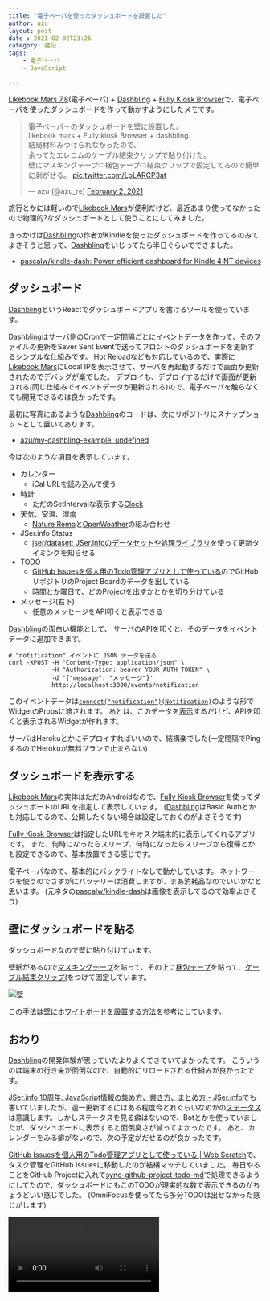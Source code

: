 ```yaml
---
title: "電子ペーパを使ったダッシュボードを設置した"
author: azu
layout: post
date : 2021-02-02T23:26
category: 雑記
tags:
    - 電子ペーパ
    - JavaScript

---
```


[Likebook Mars 7.8](https://www.amazon.co.jp/dp/B07MBD7RLY/)(電子ペーパ) + [Dashbling](https://github.com/pascalw/dashbling) + [Fully Kiosk Browser](https://play.google.com/store/apps/details?id=de.ozerov.fully&hl=ja&gl=US)で、電子ペーパを使ったダッシュボードを作って動かすようにしたメモです。

<blockquote class="twitter-tweet"><p lang="ja" dir="ltr">電子ペーパーのダッシュボードを壁に設置した。<br>likebook mars + Fully kiosk Browser + dashbling.<br>結局材料みつけられなかったので、<br>余ってたエレコムのケーブル結束クリップで貼り付けた。<br>壁にマスキングテープ⇨梱包テープ⇨結束クリップで固定してるので簡単に剥がせる。 <a href="https://t.co/LpLARCP3at">pic.twitter.com/LpLARCP3at</a></p>&mdash; azu (@azu_re) <a href="https://twitter.com/azu_re/status/1356595131055398918?ref_src=twsrc%5Etfw">February 2, 2021</a></blockquote> <script async src="https://platform.twitter.com/widgets.js" charset="utf-8"></script> 

旅行とかには軽いので[Likebook Mars](https://www.amazon.co.jp/dp/B07MBD7RLY/)が便利だけど、最近あまり使ってなかったので物理的?なダッシュボードとして使うことにしてみました。

きっかけは[Dashbling](https://github.com/pascalw/dashbling)の作者がKindleを使ったダッシュボードを作ってるのみてよさそうと思って、[Dashbling](https://github.com/pascalw/dashbling)をいじってたら半日ぐらいでできました。

- [pascalw/kindle-dash: Power efficient dashboard for Kindle 4 NT devices](https://github.com/pascalw/kindle-dash)

## ダッシュボード

[Dashbling](https://github.com/pascalw/dashbling)というReactでダッシュボードアプリを書けるツールを使っています。

[Dashbling](https://github.com/pascalw/dashbling)はサーバ側のCronで一定間隔ごとにイベントデータを作って、そのファイルの更新をSever Sent Eventで送ってフロントのダッシュボードを更新するシンプルな仕組みです。
Hot Reloadなども対応しているので、実際に[Likebook Mars](https://www.amazon.co.jp/dp/B07MBD7RLY/)にLocal IPを表示させて、サーバを再起動するだけで画面が更新されたのでデバッグが楽でした。
デプロイも、デプロイするだけで画面が更新される(同じ仕組みでイベントデータが更新される)ので、電子ペーパを触らなくても開発できるのは良かったです。

最初に写真にあるような[Dashbling](https://github.com/pascalw/dashbling)のコードは、次にリポジトリにスナップショットとして置いてあります。

- [azu/my-dashbling-example: undefined](https://github.com/azu/my-dashbling-example)

今は次のような項目を表示しています。

- カレンダー
    - iCal URLを読み込んで使う
- 時計
    - ただのSetIntervalな表示する[Clock](https://github.com/azu/my-dashbling-example/blob/main/widgets/calendar/Calendar.js)
- 天気、室温、湿度
    - [Nature Remo](https://nature.global/)と[OpenWeather](https://openweathermap.org/)の組み合わせ
- JSer.info Status
    - [jser/dataset: JSer.infoのデータセットや処理ライブラリ](https://github.com/jser/dataset)を使って更新タイミングを知らせる
- TODO
    - [GitHub Issuesを個人用のTodo管理アプリとして使っている](https://efcl.info/2020/12/25/missue/)のでGitHubリポジトリのProject Boardのデータを出している
    - 時間とか曜日で、どのProjectを出すかとかを切り分けている
- メッセージ(右下)
    - 任意のメッセージをAPI叩くと表示できる

[Dashbling](https://github.com/pascalw/dashbling)の面白い機能として、
サーバのAPIを叩くと、そのデータをイベントデータに追加できます。

```
# "notification" イベントに JSON データを送る
curl -XPOST -H "Content-Type: application/json" \
			-H "Authorization: bearer YOUR_AUTH_TOKEN" \
			-d '{"message": "メッセージ"}'
			http://localhost:3000/events/notification
```

このイベントデータは[`connect("notification")(Notification)`](https://github.com/azu/my-dashbling-example/blob/a8832b1f616f14c53fa4dac42c34cdbbbf601532/Dashboard.js#L15)のような形でWidgetのPropsに渡されます。
あとは、このデータを[表示](https://github.com/azu/my-dashbling-example/blob/a8832b1f616f14c53fa4dac42c34cdbbbf601532/widgets/notification/Notification.js)するだけど、APIを叩くと表示されるWidgetが作れます。

サーバはHerokuとかにデプロイすればいいので、結構楽でした(一定間隔でPingするのでHerokuが無料プランで止まらない)

## ダッシュボードを表示する

[Likebook Mars](https://www.amazon.co.jp/dp/B07MBD7RLY/)の実体はただのAndroidなので、[Fully Kiosk Browser](https://play.google.com/store/apps/details?id=de.ozerov.fully&hl=ja&gl=US)を使ってダッシュボードのURLを指定して表示しています。
([Dashbling](https://github.com/pascalw/dashbling)はBasic Authとかも対応してるので、公開したくない場合は設定しておくのがよさそうです)

[Fully Kiosk Browser](https://play.google.com/store/apps/details?id=de.ozerov.fully&hl=ja&gl=US)は指定したURLをキオスク端末的に表示してくれるアプリです。
また、何時になったらスリープ、何時になったらスリープから復帰とかも設定できるので、基本放置できる感じです。

電子ペーパなので、基本的にバックライトなしで動かしています。
ネットワークを使うのでさすがにバッテリーは消費しますが、まあ消耗品なのでいいかなと思います。
(元ネタの[pascalw/kindle-dash](https://github.com/pascalw/kindle-dash)は画像を表示してるので効率よさそう)

## 壁にダッシュボードを貼る

ダッシュボードなので壁に貼り付けています。

壁紙があるので[マスキングテープ](https://www.amazon.co.jp/dp/B00U2CNKYO/)を貼って、その上に[梱包テープ](https://www.amazon.co.jp/dp/B00777WWLE/)を貼って、[ケーブル結束クリップ(](https://www.amazon.co.jp/dp/B00021847I/)をつけて固定しています。

![壁](https://efcl.info/wp-content/uploads/2021/02/IMG_8906.JPG)

この手法は[壁にホワイトボードを設置する方法](https://www.amazon.co.jp/gp/customer-reviews/R21A4XG5P81QG7/ref=cm_cr_dp_d_rvw_ttl?ie=UTF8&ASIN=B001MSQWM4)を参考にしています。

## おわり

[Dashbling](https://github.com/pascalw/dashbling)の開発体験が思っていたよりよくできていてよかったです。
こういうのは端末の行き来が面倒なので、自動的にリロードされる仕組みが良かったです。

[JSer.info 10周年: JavaScript情報の集め方、書き方、まとめ方 - JSer.info](https://jser.info/2021/01/16/jser-10th/)でも書いていましたが、週一更新するにはある程度今どれぐらいなのかの[ステータス](https://jser.info/status-of-post/)は意識します。しかしステータスを見る癖はないので、Botとかを使っていましたが、ダッシュボードに表示すると面倒臭さが減ってよかったです。
あと、カレンダーをみる癖がないので、次の予定がだせるのが良かったです。

[GitHub Issuesを個人用のTodo管理アプリとして使っている | Web Scratch](https://efcl.info/2020/12/25/missue/)で、タスク管理をGitHub Issuesに移動したのが結構マッチしていました。
毎日やることをGitHub Projectに入れて[sync-github-project-todo-md](https://github.com/azu/inkdrop-github-project-todo-md)で処理できるようにしてたので、ダッシュボードにもこのTODOが現実的な数で表示できるのがちょうどいい感じでした。
(OmniFocusを使ってたら多分TODOは出せなかった感じがします)

<video control src="https://user-images.githubusercontent.com/19714/103011870-ffd04580-457d-11eb-9560-d69b057a97e7.mp4"></video>
